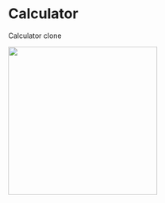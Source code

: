 # Calculator
Calculator clone 

<img src="https://user-images.githubusercontent.com/12962409/40718161-ac15b9be-642c-11e8-947a-a3f2322fc7fc.jpeg" width="300px"/>
